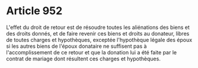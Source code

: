 # Article 952

L'effet du droit de retour est de résoudre toutes les aliénations des biens et des droits donnés, et de faire revenir ces biens et droits au donateur, libres de toutes charges et hypothèques, exceptée l'hypothèque légale des époux si les autres biens de l'époux donataire ne suffisent pas à l'accomplissement de ce retour et que la donation lui a été faite par le contrat de mariage dont résultent ces charges et hypothèques.